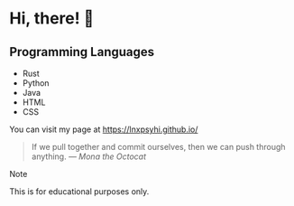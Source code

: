 # Hi, there! :wave:

## Programming Languages
- Rust
- Python
- Java
- HTML
- CSS

You can visit my page at https://lnxpsyhi.github.io/

> If we pull together and commit ourselves, then we can push through anything.
— *Mona the Octocat*

> [!NOTE]
> This is for educational purposes only.

<!-- TO DO: add more details about me later -->
